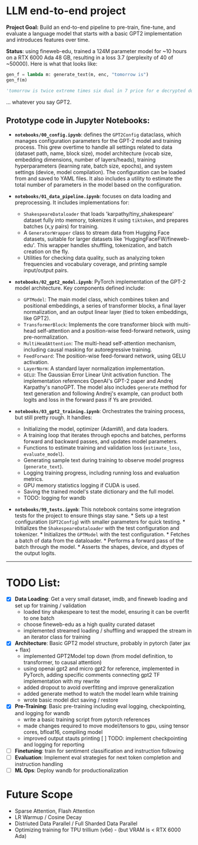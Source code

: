 # LLM end-to-end project 

**Project Goal:** Build an end-to-end pipeline to pre-train, fine-tune, and evaluate a language model that starts with a basic GPT2
implementation and introduces features over time.

**Status**: using fineweb-edu, trained a 124M parameter model for ~10 hours on a RTX 6000 Ada 48 GB, resulting in a loss 3.7 (perplexity of 40 of ~50000). Here is what that looks like:

```python
gen_f = lambda m: generate_text(m, enc, "tomorrow is")
gen_f(m)

'tomorrow is twice extreme times six dual in 7 price for e decrypted down into the ssh. asked you visualize'
```

... whatever you say GPT2.

## Prototype code in Jupyter Notebooks:

* **`notebooks/00_config.ipynb`**: defines the `GPT2Config` dataclass, which manages configuration parameters for the GPT-2 model and training process. This grew overtime to handle all settings related to data (dataset path, name, block size), model architecture (vocab size, embedding dimensions, number of layers/heads), training hyperparameters (learning rate, batch size, epochs), and system settings (device, model compilation). The configuration can be loaded from and saved to YAML files. It also includes a utility to estimate the total number of parameters in the model based on the configuration.

* **`notebooks/01_data_pipeline.ipynb`**: focuses on data loading and preprocessing. It includes implementations for:
    * `ShakespeareDataloader` that loads 'karpathy/tiny_shakespeare' dataset fully into memory, tokenizes it using `tiktoken`, and prepares batches (x,y pairs) for training.
    * A `GeneratorWrapper` class to stream data from Hugging Face datasets, suitable for larger datasets like 'HuggingFaceFW/fineweb-edu'. This wrapper handles shuffling, tokenization, and batch creation on the fly.
    * Utilities for checking data quality, such as analyzing token frequencies and vocabulary coverage, and printing sample input/output pairs.

* **`notebooks/02_gpt2_model.ipynb`**: PyTorch implementation of the GPT-2 model architecture. Key components defined include:
    * `GPTModel`: The main model class, which combines token and positional embeddings, a series of transformer blocks, a final layer normalization, and an output linear layer (tied to token embeddings, like GPT2). 
    * `TransformerBlock`: Implements the core transformer block with multi-head self-attention and a position-wise feed-forward network, using pre-normalization.
    * `MultiHeadAttention`: The multi-head self-attention mechanism, including causal masking for autoregressive training.
    * `FeedForward`: The position-wise feed-forward network, using GELU activation.
    * `LayerNorm`: A standard layer normalization implementation.
    * `GELU`: The Gaussian Error Linear Unit activation function.
    The implementation references OpenAI's GPT-2 paper and Andrej Karpathy's nanoGPT. The model also includes `generate` method for text generation and following Andrej's example, can product both logits and loss in the forward pass if Ys are provided.

* **`notebooks/03_gpt2_training.ipynb`**: Orchestrates the training process, but still pretty rough. It handles: 
    * Initializing the model, optimizer (AdamW), and data loaders.
    * A training loop that iterates through epochs and batches, performs forward and backward passes, and updates model parameters.
    * Functions to estimate training and validation loss (`estimate_loss`, `evaluate_model`).
    * Generating sample text during training to observe model progress (`generate_text`).
    * Logging training progress, including running loss and evaluation metrics.
    * GPU memory statistics logging if CUDA is used.
    * Saving the trained model's state dictionary and the full model.
    * TODO: logging for wandb

* **`notebooks/99_tests.ipynb`**: This notebook contains some integration tests for the project to ensure things stay sane.
        * Sets up a test configuration (`GPT2Config`) with smaller parameters for quick testing.
        * Initializes the `ShakespeareDataloader` with the test configuration and tokenizer.
        * Initializes the `GPTModel` with the test configuration.
        * Fetches a batch of data from the dataloader.
        * Performs a forward pass of the batch through the model.
        * Asserts the shapes, device, and dtypes of the output logits.

---

# TODO List:

- [x] **Data Loading**: Get a very small dataset, imdb, and fineweb loading and set up for training / validation
    - loaded tiny shakespeare to test the model, ensuring it can be overfit to one batch
    - choose fineweb-edu as a high quality curated dataset
    - implemented streamed loading / shuffling and wrapped the stream in an iterator class for training 
- [x] **Architecture**: Basic GPT2 model structure, probably in pytorch (later jax + flax)
    - implemented GPT2Model top down (from model definition, to transformer, to causal attention)
    - using openai gpt2 and micro gpt2 for reference, implemented in PyTorch, adding specific comments
      connecting gpt2 TF implementation with my rewrite
    - added dropout to avoid overfitting and improve generalization
    - added generate method to watch the model learn while training
    - wrote basic model dict saving / restore
- [x] **Pre-Training**: Basic pre-training including eval logging, checkpointing, and logging for wandb 
    - write a basic training script from pytorch references
    - made changes required to move model/tensors to gpu, using tensor cores, bfloat16, compiling model
    - improved output stauts printing
    [ ] TODO: implement checkpointing and logging for reporting
- [ ] **Finetuning**: train for sentiment classification and instruction following
- [ ] **Evaluation**: Implement eval strategies for next token completion and instruction handling
- [ ] **ML Ops**: Deploy wandb for productionalization

# Future Scope 
- Sparse Attention, Flash Attention
- LR Warmup / Cosine Decay  
- Distriuted Data Parallel / Full Sharded Data Parallel
- Optimizing training for TPU trillium (v6e) - (but VRAM is < RTX 6000 Ada)
